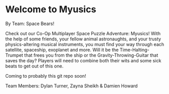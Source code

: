 # Welcome to Myusics 
By Team: Space Bears!

Check out our Co-Op Multiplayer Space Puzzle Adventure: Myusics! With the help of some friends, your fellow animal astronaughts, and your trusty physics-altering musical instruments, you must find your way through each satellite, spaceship, exoplanet and more. Will it be the Time-Halting-Trumpet that frees you from the ship or the Gravity-Throwing-Guitar that saves the day? Players will need to combine both their wits and some sick beats to get out of this one. 

Coming to probably this git repo soon!

Team Members:  Dylan Turner, Zayna Sheikh & Damien Howard
